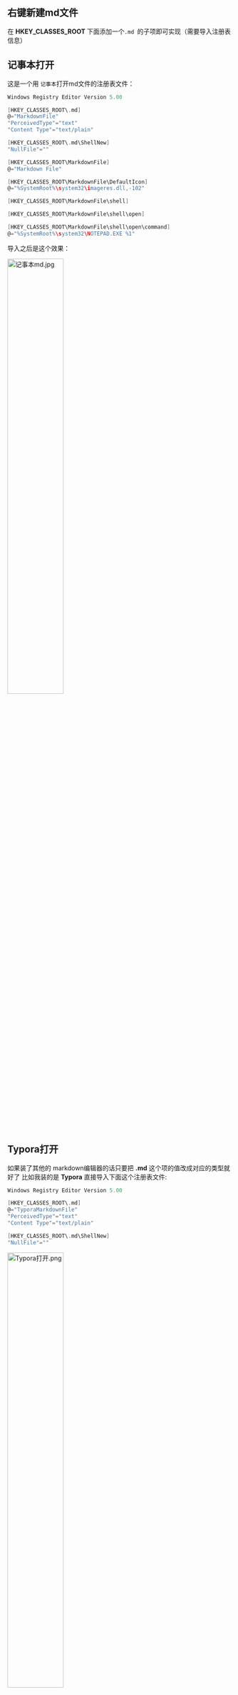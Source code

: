 ## 右键新建md文件

在 **HKEY_CLASSES_ROOT** 下面添加一个`.md `的子项即可实现（需要导入注册表信息）

## 记事本打开

这是一个用 `记事本`打开md文件的注册表文件：

```c
Windows Registry Editor Version 5.00

[HKEY_CLASSES_ROOT\.md]
@="MarkdownFile"
"PerceivedType"="text"
"Content Type"="text/plain"

[HKEY_CLASSES_ROOT\.md\ShellNew]
"NullFile"=""

[HKEY_CLASSES_ROOT\MarkdownFile]
@="Markdown File"

[HKEY_CLASSES_ROOT\MarkdownFile\DefaultIcon]
@="%SystemRoot%\system32\imageres.dll,-102"

[HKEY_CLASSES_ROOT\MarkdownFile\shell]

[HKEY_CLASSES_ROOT\MarkdownFile\shell\open]

[HKEY_CLASSES_ROOT\MarkdownFile\shell\open\command]
@="%SystemRoot%\system32\NOTEPAD.EXE %1"
```


导入之后是这个效果：

<img src="https://i.loli.net/2019/05/27/5ceb5abdd352f76175.jpg" alt="记事本md.jpg" title="记事本md.jpg" height="50%" width="50%"/>

## Typora打开

如果装了其他的 markdown编辑器的话只要把 **.md** 这个项的值改成对应的类型就好了 比如我装的是 **Typora** 直接导入下面这个注册表文件:

```c
Windows Registry Editor Version 5.00

[HKEY_CLASSES_ROOT\.md]
@="TyporaMarkdownFile"
"PerceivedType"="text"
"Content Type"="text/plain"

[HKEY_CLASSES_ROOT\.md\ShellNew]
"NullFile"=""
```
<img src="https://i.loli.net/2019/05/27/5ceb5abdde7a957471.png" alt="Typora打开.png" title="Typora打开.png" height="50%" width="50%"/>

## 操作方法

- 直接将相应的代码复制下来，然后新建一个 TXT 文本文件，使用 notepad++ 等文本编辑器打开，将代码复制进去，然后另存为`md.reg`文件，注意后缀名是 reg ，文件名为任意都可以，建议使用英文文件名。或者保存之后再修改文件名和后缀名也可以。（或者直接新建一个文本文件，修改文件名和后缀为 md.reg ,然后使用 Notepad++打开，复制代码进去保存即可）
- 最后以 管理员身份 打开编辑好的 reg 文件，点击确定，即可实现右键新建一个 md 文件的快捷键。



---

有其他问题可以在下面留言



推荐阅读：[Markdown 编辑器Typora](https://ipydev.com/article/18/)





